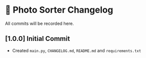 
# 📸 Photo Sorter Changelog

All commits will be recorded here. 

## [1.0.0] Initial Commit

- Created `main.py`, `CHANGELOG.md`, `README.md` and `requirements.txt`